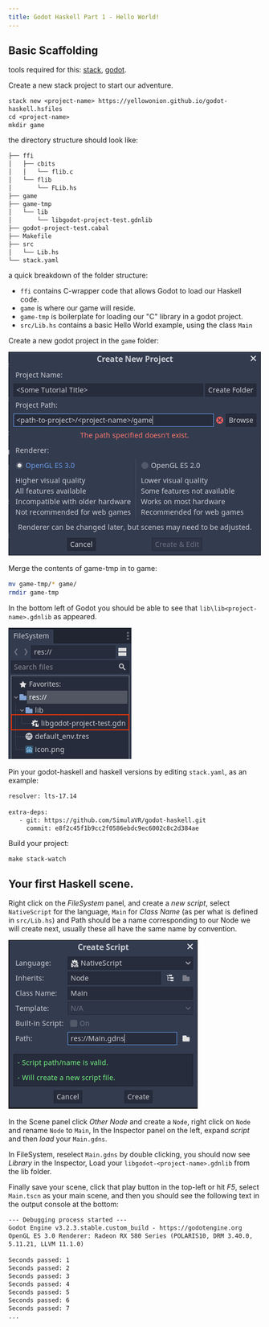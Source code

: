 ```yaml
---
title: Godot Haskell Part 1 - Hello World!
---
```



## Basic Scaffolding

tools required for this: [stack](https://docs.haskellstack.org), [godot](https://godotengine.org/).

Create a new stack project to start our adventure.
```
stack new <project-name> https://yellowonion.github.io/godot-haskell.hsfiles
cd <project-name>
mkdir game
```
the directory structure should look like:
```
├── ffi
│   ├── cbits
│   │   └── flib.c
│   └── flib
│       └── FLib.hs
├── game
├── game-tmp
│   └── lib
│       └── libgodot-project-test.gdnlib
├── godot-project-test.cabal
├── Makefile
├── src
│   └── Lib.hs
└── stack.yaml
```

a quick breakdown of the folder structure:

 * `ffi` contains C-wrapper code that allows Godot to load our Haskell code.
 * `game` is where our game will reside.
 * `game-tmp` is boilerplate for loading our "C" library in a godot project.
 * `src/Lib.hs` contains a basic Hello World example, using the class `Main`

Create a new godot project in the `game` folder:

<img src="/images/godot-new-project.png" />


Merge the contents of game-tmp in to game:

```bash
mv game-tmp/* game/
rmdir game-tmp
```

In the bottom left of Godot you should be able to see that `lib\lib<project-name>.gdnlib` as appeared.

<img src="/images/lib-project-name.png" />

Pin your godot-haskell and haskell versions by editing `stack.yaml`, as an example:

```
resolver: lts-17.14

extra-deps:
   - git: https://github.com/SimulaVR/godot-haskell.git
     commit: e8f2c45f1b9cc2f0586ebdc9ec6002c8c2d384ae
```

Build your project:

```
make stack-watch
```

## Your first Haskell scene.

Right click on the *FileSystem* panel, and create a *new script*, select `NativeScript` for the language, `Main` for *Class Name* (as per what is defined in `src/Lib.hs`) and Path should be a name corresponding to our Node we will create next, usually these all have the same name by convention.

<img src="/images/new-native-script.png" />

In the Scene panel click *Other Node* and create a `Node`, right click on `Node` and rename `Node` to `Main`, In the Inspector panel on the left, expand *script* and then *load* your `Main.gdns`.

In FileSystem, reselect `Main.gdns` by double clicking, you should now see *Library* in the Inspector, Load your `libgodot-<project-name>.gdnlib` from the lib folder.

Finally save your scene, click that play button in the top-left or hit *F5*, select `Main.tscn` as your main scene, and then you should see the following text in the output console at the bottom:

```
--- Debugging process started ---
Godot Engine v3.2.3.stable.custom_build - https://godotengine.org
OpenGL ES 3.0 Renderer: Radeon RX 580 Series (POLARIS10, DRM 3.40.0, 5.11.21, LLVM 11.1.0)
 
Seconds passed: 1
Seconds passed: 2
Seconds passed: 3
Seconds passed: 4
Seconds passed: 5
Seconds passed: 6
Seconds passed: 7
...

```
